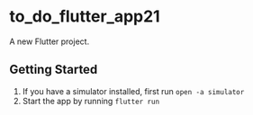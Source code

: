 # to_do_flutter_app21

A new Flutter project.

## Getting Started

1. If you have a simulator installed, first run `open -a simulator`
2. Start the app by running `flutter run`

